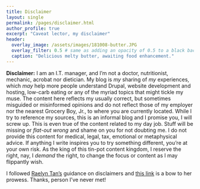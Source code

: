 ```yaml
---
title: Disclaimer
layout: single 
permalink: /pages/disclaimer.html
author_profile: true
excerpt: "Caveat lector, my disclaimer"
header:
  overlay_image: /assets/images/181008-butter.JPG
  overlay_filter: 0.5 # same as adding an opacity of 0.5 to a black background
  caption: "Delicious melty butter, awaiting food enhancement."
---
```


**Disclaimer:** I am an I.T. manager, and I’m not a doctor, nutritionist, mechanic, acrobat nor dietician. My blog is _my_ sharing of _my_ experiences, which _may_ help more people understand Drupal, website development and hosting, low-carb eating or any of the myriad topics that might tickle my muse. The content here reflects my usually correct, but sometimes misguided or misinformed opinions and do not reflect those of my employer nor the nearest Grocery Boy, Jr., to where you are currently located. While I try to reference my sources, this is an informal blog and I promise you, I will screw up. This is even true of the content related to my day job. Stuff will be missing or _flat-out wrong_ and shame on you for not doubting me. I do not provide this content for medical, legal, tax, emotional or metaphysical advice. If anything I write inspires you to try something different, you’re at your own risk. As the king of this tin-pot content kingdom, I reserve the right, nay, I _demand_ the right, to change the focus or content as I may flippantly wish.

I followed [Raelyn Tan’s](https://raelyntan.com/ "How to write a blog") guidance on disclaimers and [this link](https://raelyntan.com/write-blog-disclaimer/ "How to write a blog disclaimer") is a bow to her prowess. Thanks, person I’ve never met!
